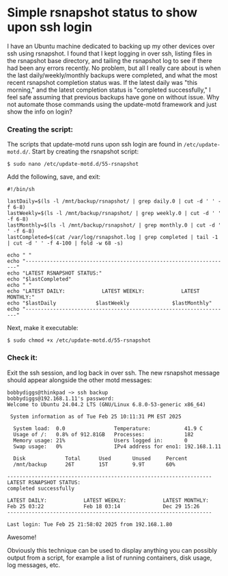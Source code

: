 # Simple rsnapshot status to show upon ssh login

I have an Ubuntu machine dedicated to backing up my other devices over ssh using rsnapshot. I found that I kept logging in over ssh, listing files in the rsnapshot base directory, and tailing the rsnapshot log to see if there had been any errors recently. No problem, but all I really care about is when the last daily/weekly/monthly backups were completed, and what the most recent rsnapshot completion status was. If the latest daily was "this morning," and the latest completion status is "completed successfully," I feel safe assuming that previous backups have gone on without issue. Why not automate those commands using the update-motd framework and just show the info on login?

### Creating the script:

The scripts that update-motd runs upon ssh login are found in ```/etc/update-motd.d/```. Start by creating the rsnapshot script:

```
$ sudo nano /etc/update-motd.d/55-rsnapshot
```

Add the following, save, and exit:

```
#!/bin/sh

lastDaily=$(ls -l /mnt/backup/rsnapshot/ | grep daily.0 | cut -d ' ' -f 6-8)
lastWeekly=$(ls -l /mnt/backup/rsnapshot/ | grep weekly.0 | cut -d ' ' -f 6-8)
lastMonthly=$(ls -l /mnt/backup/rsnapshot/ | grep monthly.0 | cut -d ' ' -f 6-8)
lastCompleted=$(cat /var/log/rsnapshot.log | grep completed | tail -1 | cut -d ' ' -f 4-100 | fold -w 68 -s)

echo " "
echo "-------------------------------------------------------------------"
echo "LATEST RSNAPSHOT STATUS:"
echo "$lastCompleted"
echo " "
echo "LATEST DAILY:            LATEST WEEKLY:            LATEST MONTHLY:"
echo "$lastDaily             $lastWeekly              $lastMonthly"
echo "-------------------------------------------------------------------"
```

Next, make it executable:

```
$ sudo chmod +x /etc/update-motd.d/55-rsnapshot
```

### Check it:

Exit the ssh session, and log back in over ssh. The new rsnapshot message should appear alongside the other motd messages:

```
bobbydiggs@thinkpad ~> ssh backup
bobbydiggs@192.168.1.11's password:
Welcome to Ubuntu 24.04.2 LTS (GNU/Linux 6.8.0-53-generic x86_64)

 System information as of Tue Feb 25 10:11:31 PM EST 2025

  System load:  0.0                Temperature:           41.9 C
  Usage of /:   0.8% of 912.81GB   Processes:             182
  Memory usage: 21%                Users logged in:       0
  Swap usage:   0%                 IPv4 address for eno1: 192.168.1.11

  Disk             Total      Used       Unused     Percent
  /mnt/backup      26T        15T        9.9T       60%

-------------------------------------------------------------------
LATEST RSNAPSHOT STATUS:
completed successfully

LATEST DAILY:            LATEST WEEKLY:            LATEST MONTHLY:
Feb 25 03:22             Feb 18 03:14              Dec 29 15:26
-------------------------------------------------------------------

Last login: Tue Feb 25 21:58:02 2025 from 192.168.1.80
```

Awesome!

Obviously this technique can be used to display anything you can possibly output from a script, for example a list of running containers, disk usage, log messages, etc.
